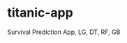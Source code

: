 # titanic-app
Survival Prediction App, LG, DT, RF, GB

<!-- 
# Split the dataset into train and test sets
X = df.drop('Survived', axis=1)
y = df['Survived']

X_train, X_test, y_train, y_test = train_test_split(X, y, test_size=0.2, random_state=42)
 -->